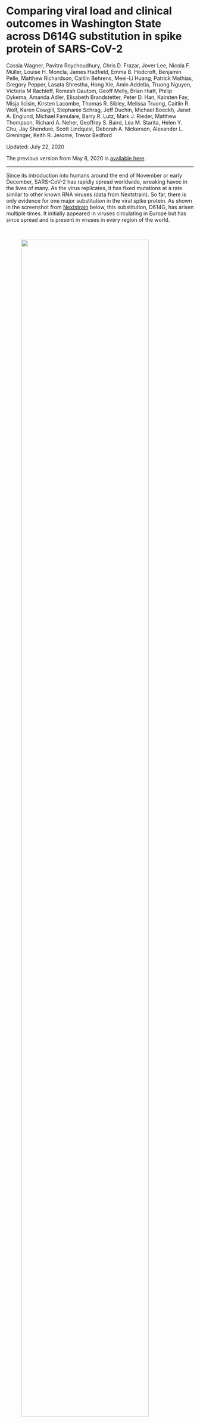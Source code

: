 # Comparing viral load and clinical outcomes in Washington State across D614G substitution in spike protein of SARS-CoV-2

Cassia Wagner, Pavitra Roychoudhury, Chris D. Frazar, Jover Lee, Nicola F. Müller, Louise H. Moncla, James Hadfield, Emma B. Hodcroft,  Benjamin Pelle, Matthew Richardson, Caitlin Behrens, Meei-Li Huang, Patrick Mathias, Gregory Pepper, Lasata Shrestha, Hong Xie, Amin Addetia, Truong Nguyen, Victoria M Rachleff, Romesh Gautom, Geoff Melly, Brian Hiatt, Philip Dykema, Amanda Adler, Elisabeth Brandstetter, Peter D. Han, Kairsten Fay, Misja Ilcisin, Kirsten Lacombe, Thomas R. Sibley, Melissa Truong, Caitlin R. Wolf, Karen Cowgill, Stephanie Schrag, Jeff Duchin, Michael Boeckh, Janet A. Englund, Michael Famulare, Barry R. Lutz, Mark J. Rieder, Matthew Thompson, Richard A. Neher, Geoffrey S. Baird, Lea M. Starita, Helen Y. Chu, Jay Shendure, Scott Lindquist, Deborah A. Nickerson, Alexander L. Greninger, Keith R. Jerome, Trevor Bedford

Updated: July 22, 2020

The previous version from May 8, 2020 is [available here](https://github.com/blab/ncov-D614G/blob/39f87ba09a8e9ad1789052039f8602a445364b9e/README.md).

-------------------------------------------

Since its introduction into humans around the end of November or early December, SARS-CoV-2 has rapidly spread worldwide, wreaking havoc in the lives of many.
As the virus replicates, it has fixed mutations at a rate similar to other known RNA viruses (data from Nextstrain).
So far, there is only evidence for one major substitution in the viral spike protein.
As shown in the screenshot from [Nextstrain](https://nextstrain.org/ncov/global/?c=gt-S_614) below, this substitution, D614G, has arisen multiple times.
It initially appeared in viruses circulating in Europe but has since spread and is present in viruses in every region of the world.

<br>

<figure>
	<a id="nextstrain:D614G"></a>
	<img style="width:90%;" src="figures/nextstrain_d614g_2020-07-22.PNG" alt="">
</figure>

<br>

Here, we use SARS-CoV-2 genomes from individuals in Washington State to explore whether or not the Spike: D614G substitution has any impact on replication potential of the virus or clinical outcomes of patients infected by the virus.
We find preliminary evidence of increased viral load and lower age of infection with viruses containing the D614G spike substitution.
We do not find convincing evidence for a difference in clinical outcomes among patients infected with viruses containing this substitution.  

## SARS-CoV-2 replication fitness assessed by viral load across D614G spike substitution

We analyzed 1437 SARS-CoV-2 genomes collected between February 20, 2020 and April 29, 2020 from individuals in Washington State.
808 genomes were from patients referred by a healthcare provider for nasal swab testing to the University of Washington (UW) Virology laboratory; 550 genomes were from samples collected by the Washington Department of Health (WA-DoH), and 79 samples were from self-collected nasal swabs mailed in for testing as part of the Seattle Coronavirus Assessment Network (SCAN).
These genomes were classified as belonging to clade D if they had an aspartic acid at position 614 in Spike or as belonging to clade G if they contained a glycine at Spike position 614.
726 sequences were classified into clade D, and 711 sequences were classified into clade G.
Early in the epidemic, the majority of circulating viruses belonged to clade D, but clade G viruses dominated later.
Notably, different sample sources had different time distributions of the viral lineages.
In UW Virology and SCAN samples, clade and time were highly correlated.
In WA-DoH samples, the clades were more evenly distributed over time (Fig. 1).

<br>

<figure>
	<a id="fig:clade-time"></a>
	<img width="80%"; src="figures/clade-time.png" alt="">
  <figcaption>Figure 1: SARS-CoV-2 samples in Washington from Feb. 20, 2020 to April 29, 2020 Samples are classified into clades D or G according to amino acid at position 614 in the spike protein.
  </figcaption>
</figure>

<br><br>

We hypothesized that if D614G functionally improved virus replication, patients infected with 614G virus would have increased viral loads.
Using cycle threshold (Ct) from polymerase chain reaction (PCR) assays as a measurement of viral load, we found that patients with clade D viruses had an average higher Ct than patients with clade G viruses.
This difference was significant by Wilcoxon Rank Sum Test in samples from UW Virology (p-value = 6.3e-08, n = 648) and WA-DoH (p-value = 0.014, n = 550), but not when only using the samples from SCAN, where we had far fewer samples (p-value = 0.13, n = 79) (Fig. 2A).

Note: For UW Virology samples, only Ct from PCR with N1, N2 primers was considered in the above test. UW Virology Laboratory used three different primer sets over the timeframe of the dataset. The majority of samples were screened with N1, N2 primers, and these primers were used when both lineages were circulating in Washington.

We also found a difference in age of people infected between the two clades (Fig. 2B).  
In samples from UW Virology, the average age of patients infected with viruses from the 614D lineage was 56.9 and 52.7 for the 614G lineage (p-value= 0.0033, Student’s T-test).
In SCAN samples, the average age of patients was 45.8 for 614D and 37.4 for 614G (p-value = 0.055).
Age was not available for WA-DoH samples.
Note: Age was reported in a decade bin and converted to a continuous variable for analysis.

<figure>
	<a id="fig:clade-ct"></a>
	<img width="80%"; src="figures/ct-age-glm.png" alt="">
  <figcaption>Figure 2: Cycle threshold (Ct) and viral clade. (A) Comparison between Ct values for viruses from 614D & 614G clade, (B) Comparison of patient age between 614D & 614G clade. Dots represent the mean and bars show two standard deviations from the mean. Age was reported in a decade bin vertically jittered for visualization. (C) GLM analysis of Ct values using different potential predictors.
  </figcaption>
</figure>

<br><br>

The lower age of infected patients with 614G virus could be due to increased viral load, resulting in more productive infections and more cases in younger, typically healthier individuals.
Age differences could also be caused by increased testing, resulting in detection of less severe, younger cases later in the outbreak when 614G was more prevalent (Fig. 1).
Similarly, differences in viral load between clades could also be due to increased testing, resulting in sooner detection of cases.
Viral load in patients strongly depends on when during an infection they are tested (He et al., 2020; Huang et al., 2020; Yu et al., 2020; Zou et al., 2020).
However, we observed differences in viral load across Spike D614G in three different datasets, spanning different time periods of the Washington State epidemic, so it seems less likely that Ct differences are solely due to time effects.

To further explore the relationship between clade, age, time, and Ct, we applied a generalized linear model to UW Virology samples.
As potential predictors, we included patient age, primers used in PCR, viral clade, and week in which a patient was tested.
We found that clade was the strongest predictor of Ct values, with 614G having a Ct value that is, on average, 1.06 units lower than for 614D (Fig. 2C).
Week and age had modest impacts on Ct values: a decade increase in age predicted a 0.13 increase in Ct, and with each additional week of the epidemic, predicted Ct decreased by 0.27.
The analysis suggests even that while controlling for differences in time and age, amino acid at position 614 in Spike is still a significant predictor of Ct.
This is consistent with increased replication potential being conferred by the Spike: D614G substitution

These findings are also consistent with observations by Korber et al in Sheffield, UK and McNamara et al in the southern United States finding lowered Ct's in patients with 614G virus compared to 614D virus.
Recent _in vitro_ studies identify a putative mechanism for differences in viral load: pseudovirus containing spike protein with 614G substitution exhibit less S1/S2 cleavage, resulting in increased protein stability and greater infectivity compared to 614D virus (Daniloski et al.; Zhang et al.; Yurkovetskiy et al., 2020).

## Clinical outcomes across SARS-CoV-2 D614G spike substitution

Increased viral replication due to Spike 614G could impact in clinical severity, so we examined the clinical records of patients with COVID-19.
We reviewed 175 charts of patients in the UW Medicine Network from whom sequenced SARS-CoV-2 genomes were sampled.
Clinical record review was limited to theses patients as the IRB only covered electronic health record access for patients in the UW Medicine Network.
In UW Medicine patients, samples were collected from March 5 and April 8; 82 of these patients were infected with SARS-CoV-2 from clade D, and 93 patients were infected with the clade G virus.
Table 1 summarizes the clinical variables pulled during chart review.

Table 1. Clinical characteristics of patients in the UW Medicine Network with SARS-CoV-2 genomes available.
| Sex        | Age                 | Status         | Care type       | Critical care admission | Active cancer or immunocompromised |
|------------|---------------------|----------------|-----------------|-------------------------|------------------------------------|
| Female: 86 | Range: 10-19 to 90+ | Deceased: 13   | Inpatient: 40   | Yes: 9                  | Yes: 19                            |
| Male: 89   | Median: 51-60       | Recovered: 162 | Outpatient: 135 | No: 165                 | No: 156                            |

<br>

Ct is lower for patients in UW Medicine network compared to other samples tested and sequenced by UW Virology (Fig 3A).
Since testing was performed by UW, it is possible that time to testing from symptom onset was shorter for patients seeking care in the UW Medicine network.

First, we repeated the analyses performed on all sequences in this subset of patients for whom clinical data was available.
As shown in Figure 3B, the Ct was again lower in patients with virus from clade G compared to clade D although this difference was not statistically significant (Wilcoxon Rank Sum Test: p-value 0.13).
The average age of patients with viruses from clade G compared to clade D was also lower but not significantly (Student's t-test: p-value 0.32) (Fig. 3C)

We performed the same GLM analysis as previously but included additional potential predictors, such as sex, active cancer or immunocompromised, hospitalization, and severe outcome (required intensive care and/or deceased).
In the GLM, viral clade was significantly associated with Ct values. Sex was also a significant predictor of Ct values, although none of the other variables were significant predictors (Fig. 3D)
With the small sample size, it is difficult to draw conclusions about the impact of the other variables on Ct.
However, the analysis did help validate that a lower Ct was observed with viruses from 614G clade in this dataset.

<br>

<figure>
	<a id="fig:age-ct-clade-clinical"></a>
	<img width="80%"; src="figures/clinical_ct-age-glm.png" alt="">
  <figcaption>Figure 3: Average Ct, age, and clade for patients in UW Medicine Network. (A) Comparison of Ct for UW Medicine affiliated patients and other samples sequenced by UW Virology. (B) Comparison of Ct across Spike D614G in patients at UW Medicine affiliates. (C)  Comparison of patient age at UW Medicine affiliates between 614D & 614G clade. Dots represent the mean and bars show two standard deviations from the mean. Age was reported in a decade bin vertically jittered for visualization,. (D) GLM of Ct in patients at UW Medicine affiliates.
  </figcaption>
</figure>

<br><br>

We next investigated what factors impact clinical outcome most.
We grouped cases as either inpatient or outpatient and performed a multivariate logistic regression with hospitalization status as the outcome.
Clade membership, sex, immunocompromised/active cancer, age, week of testing and measured Ct value were potential predictors of the outcome.
The only significant predictors for hospitalization were age (p-value = 2.8e-06) and whether a patient was suffering from active cancer and/or was immunocompromised (p-value = 0.016).
We did not find any evidence for clade membership or Ct value to impact clinical outcome (Fig 4A).

Next, we used Chi-squared tests, to compare proportions of female vs. male, immunocompromised or active cancer, inpatient vs. outpatient, and critical care admission and/or death across clades.
After controlling for multiple hypothesis testing using a Bonferroni correction, there was no significant difference in viral clade across any of these variables (Fig. 4B).

<figure>
	<a id="fig:age-ct-clade-clinical"></a>
	<img width="60%"; src="figures/hospitalization-clades.png" alt="">
  <figcaption>Figure 4: Viral clade and clinical outcome. (A) Odds ratios of being hospitalized given being infected with SARS-CoV-2. (B) Proportion of viruses in 614D and 614G clades grouped by sex, immunocompromised status, hospitalization, and severe outcome (requiring critical care or death). Proportion was calculated as the mean of a binary clade variable; error bars show standard error of the mean.

  </figcaption>
</figure>

<br><br>

These results taken together find no evidence of a difference in clinical severity of COVID-19 due to the Spike D614G substitution in SARS-CoV-2.
Given the small sample size of our dataset however, this does not preclude the possibility that others may find a clinical difference in subsequent studies.

## References

Daniloski, Z. et al. (no date) ‘The Spike D614G mutation increases SARS-CoV-2 infection of multiple human cell types’. doi: 10.1101/2020.06.14.151357.
He, X. et al. (2020) ‘Temporal dynamics in viral shedding and transmissibility of COVID-19’, Nature medicine. Nature Publishing Group, 26(5), pp. 672–675.

Huang, Y. et al. (2020) ‘SARS-CoV-2 Viral Load in Clinical Samples from Critically Ill Patients’, American journal of respiratory and critical care medicine, pp. 1435–1438.

Korber, B. et al. (2020) ‘Tracking changes in SARS-CoV-2 Spike: evidence that D614G increases infectivity of the COVID-19 virus’, Cell. doi: 10.1016/j.cell.2020.06.043.

McNamara, R. P. et al. (no date) ‘High-density amplicon sequencing identifies community spread and ongoing evolution of SARS-CoV-2 in the Southern United States’. doi: 10.1101/2020.06.19.161141.

Müller, N. F. et al. (no date) ‘Characterising the epidemic spread of Influenza A/H3N2 within a city through phylogenetics’. doi: 10.1101/2020.04.27.052225.

Yu, F. et al. (2020) ‘Quantitative Detection and Viral Load Analysis of SARS-CoV-2 in Infected Patients’, Clinical infectious diseases: an official publication of the Infectious Diseases Society of America. doi: 10.1093/cid/ciaa345.

Yurkovetskiy, L. et al. (2020) ‘SARS-CoV-2 Spike protein variant D614G increases infectivity and retains sensitivity to antibodies that target the receptor binding domain’, bioRxiv : the preprint server for biology. doi: 10.1101/2020.07.04.187757.

Zhang, L. et al. (no date) ‘The D614G mutation in the SARS-CoV-2 spike protein reduces S1 shedding and increases infectivity’. doi: 10.1101/2020.06.12.148726.

Zou, L. et al. (2020) ‘SARS-CoV-2 Viral Load in Upper Respiratory Specimens of Infected Patients’, The New England journal of medicine, 382(12), pp. 1177–1179.

